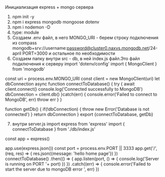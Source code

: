 Инициализация express + mongo сервера

1. npm init -y
2. npm i express mongodb mongoose dotenv
3. npm i nodemon -D
4. type: module
5. Создаем .env файл, в него MONGO_URI - берем строку подключения из compass
   mongodb+srv://username:password@cluster0.naxvs.mongodb.net/24-april
   PORT=3000
   и остальное по необходимости
6. Создаем папку внутри src - db, в ней index.js файл.Это файл подключения к серверу
   import 'dotenv/config'
   import { MongoClient } from 'mongodb'

const uri = process.env.MONGO_URI
const client = new MongoClient(uri)
let dbConnection
async function connectToDatabase() {
try {
await client.connect()
console.log('Connected successfully to MongoDB')
dbConnection = client.db()
}catch(err) {
console.error('Failed to connect to MongoDB', err)
throw err
}
}

function getDb() {
if(!dbConnection) {
throw new Error('Database is not connected')
}
return dbConnection
}
export {connectToDatabase, getDb}

7. внутри server.js
   import express from 'express'
   import { connectToDatabase } from './db/index.js'

const app = express()

app.use(express.json())
const port = process.env.PORT || 3333
app.get('/', (req, res) => {
res.json({message: 'hello home page'})
})
connectToDatabase()
.then(() => {
app.listen(port, () => {
console.log('Server is running on PORT '+ port)
})
})
.catch((err) => {
console.error('Failed to start the server due to mongoDB error ', err)
})
